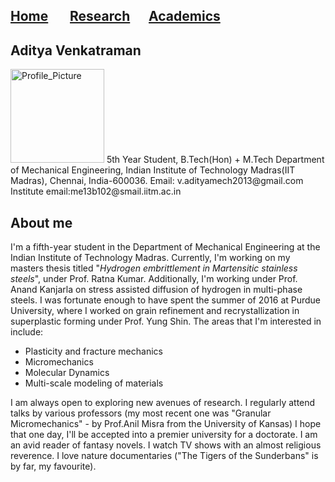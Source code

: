## [Home](https://avenkatraman31.github.io/)&nbsp;&nbsp;&nbsp;&nbsp;&nbsp;&nbsp;  [Research](https://avenkatraman31.github.io/research.md)&nbsp;&nbsp;&nbsp;&nbsp;&nbsp;&nbsp;[Academics](https://avenkatraman31.github.io/academics.md)
## Aditya Venkatraman

<img src="https://AdityaVenkatraman.github.io/me13b102_V.Aditya.jpg" alt="Profile_Picture" style="width: 150px;"/>   
5th Year Student, B.Tech(Hon) + M.Tech  
Department of Mechanical Engineering,  
Indian Institute of Technology Madras(IIT Madras),  
Chennai, India-600036.  
Email: v.adityamech2013@gmail.com  
Institute email:me13b102@smail.iitm.ac.in  

## About me    

I'm a fifth-year student in the Department of Mechanical Engineering at the Indian Institute of Technology Madras. Currently, I'm working on my masters thesis titled "*Hydrogen embrittlement in Martensitic stainless steels*", under Prof. Ratna Kumar. Additionally, I'm working under Prof. Anand Kanjarla on stress assisted diffusion of hydrogen in multi-phase steels. I was fortunate enough to have spent the summer of 2016 at Purdue University, where I worked on grain refinement and recrystallization in superplastic forming under Prof. Yung Shin. The areas that I'm interested in include:
- Plasticity and fracture mechanics
- Micromechanics  
- Molecular Dynamics  
- Multi-scale modeling of materials   

I am always open to exploring new avenues of research. I regularly attend talks by various professors (my most recent one was "Granular Micromechanics" - by Prof.Anil Misra from the University of Kansas) I hope that one day, I'll be accepted into a premier university for a doctorate. I am an avid reader of fantasy novels. I watch TV shows with an almost religious reverence. I love nature documentaries ("The Tigers of the Sunderbans" is by far, my favourite).

